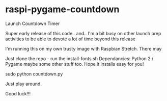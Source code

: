 # raspi-pygame-countdown
Launch Countdown Timer

Super early release of this code.. and.. I'm a bit busy on other launch prep activities to be able to devote a lot of time beyond this release

I'm running this on my own trusty image with Raspbian Stretch.  There may

Just clone the repo - run the install-fonts.sh 
Dependancies:  Python 2 / Pygame maybe some other stuff too.  Hope it installs easy for you!

sudo python countdown.py

Just play around.  

Good luck!!!



